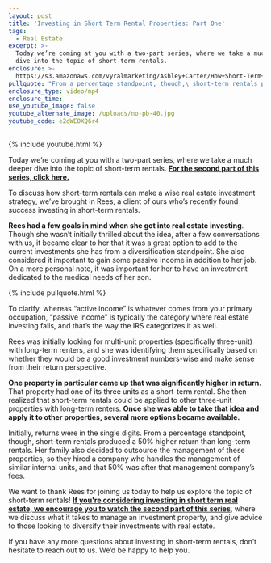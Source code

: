 ```yaml
---
layout: post
title: 'Investing in Short Term Rental Properties: Part One'
tags:
  - Real Estate
excerpt: >-
  Today we’re coming at you with a two-part series, where we take a much deeper
  dive into the topic of short-term rentals.
enclosure: >-
  https://s3.amazonaws.com/vyralmarketing/Ashley+Carter/How+Short-Term+Rentals+Can+Boost+Your+Real+Estate+Investment+Strategy.mp4
pullquote: "From a percentage standpoint, though,\_short-term rentals produced a 50% higher return than long-term rentals."
enclosure_type: video/mp4
enclosure_time:
use_youtube_image: false
youtube_alternate_image: /uploads/no-pb-40.jpg
youtube_code: e2qWEOXQ6r4
---
```



{% include youtube.html %}

Today we’re coming at you with a two-part series, where we take a much deeper dive into the topic of short-term rentals. [**For the second part of this series, click here.**](/investing-in-short-term-rental-properties-part-two.html)

To discuss how short-term rentals can make a wise real estate investment strategy, we’ve brought in Rees, a client of ours who’s recently found success investing in short-term rentals.

**Rees had a few goals in mind when she got into real estate investing**. Though she wasn’t initially thrilled about the idea, after a few conversations with us, it became clear to her that it was a great option to add to the current investments she has from a diversification standpoint. She also considered it important to gain some passive income in addition to her job. On a more personal note, it was important for her to have an investment dedicated to the medical needs of her son.

{% include pullquote.html %}

To clarify, whereas “active income” is whatever comes from your primary occupation, “passive income” is typically the category where real estate investing falls, and that’s the way the IRS categorizes it as well.

Rees was initially looking for multi-unit properties (specifically three-unit) with long-term renters, and she was identifying them specifically based on whether they would be a good investment numbers-wise and make sense from their return perspective.

**One property in particular came up that was significantly higher in return.** That property had one of its three units as a short-term rental. She then realized that short-term rentals could be applied to other three-unit properties with long-term renters. **Once she was able to take that idea and apply it to other properties, several more options became available.**

Initially, returns were in the single digits. From a percentage standpoint, though, short-term rentals produced a 50% higher return than long-term rentals. Her family also decided to outsource the management of these properties, so they hired a company who handles the management of similar internal units, and that 50% was after that management company’s fees.

We want to thank Rees for joining us today to help us explore the topic of short-term rentals! [**If you're considering investing in short term real estate, we encourage you to watch the second part of this series**](/investing-in-short-term-rental-properties-part-two.html), where we discuss what it takes to manage an investment property, and give advice to those looking to diversify their investments with real estate.

If you have any more questions about investing in short-term rentals, don’t hesitate to reach out to us. We’d be happy to help you.